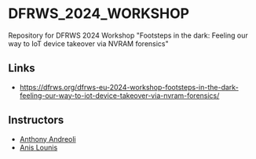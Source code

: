 # DFRWS_2024_WORKSHOP
Repository for DFRWS 2024 Workshop "Footsteps in the dark: Feeling our way to IoT device takeover via NVRAM forensics"

## Links
- https://dfrws.org/dfrws-eu-2024-workshop-footsteps-in-the-dark-feeling-our-way-to-iot-device-takeover-via-nvram-forensics/

## Instructors
- [Anthony Andreoli](https://www.linkedin.com/in/anthony-andreoli/)
- [Anis Lounis](https://www.linkedin.com/in/anis-lounis/)
